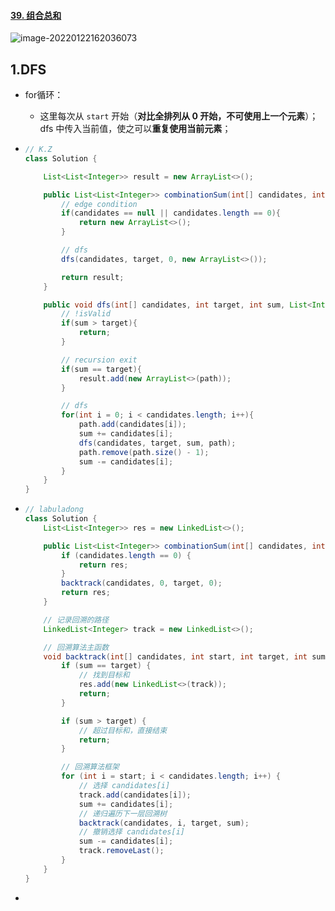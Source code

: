 #### [39. 组合总和](https://leetcode-cn.com/problems/combination-sum/)

![image-20220122162036073](https://raw.githubusercontent.com/TWDH/Leetcode-From-Zero/pictures/img/image-20220122162036073.png)

## 1.DFS

- for循环：

  - 这里每次从 `start` 开始（**对比全排列从 0 开始，不可使用上一个元素**）；dfs 中传入当前值，使之可以**重复使用当前元素**；

- ```java
  // K.Z
  class Solution {
  
      List<List<Integer>> result = new ArrayList<>();
  
      public List<List<Integer>> combinationSum(int[] candidates, int target) {
          // edge condition
          if(candidates == null || candidates.length == 0){
              return new ArrayList<>();
          }
  
          // dfs
          dfs(candidates, target, 0, new ArrayList<>());
  
          return result;
      }
  
      public void dfs(int[] candidates, int target, int sum, List<Integer> path){
          // !isValid
          if(sum > target){
              return;
          }
  
          // recursion exit
          if(sum == target){
              result.add(new ArrayList<>(path));
          }
  
          // dfs
          for(int i = 0; i < candidates.length; i++){
              path.add(candidates[i]);
              sum += candidates[i];
              dfs(candidates, target, sum, path);
              path.remove(path.size() - 1);
              sum -= candidates[i];
          }
      }
  }
  ```

- ```java
  // labuladong
  class Solution {
      List<List<Integer>> res = new LinkedList<>();

      public List<List<Integer>> combinationSum(int[] candidates, int target) {
          if (candidates.length == 0) {
              return res;
          }
          backtrack(candidates, 0, target, 0);
          return res;
      }
  
      // 记录回溯的路径
      LinkedList<Integer> track = new LinkedList<>();
  
      // 回溯算法主函数
      void backtrack(int[] candidates, int start, int target, int sum) {
          if (sum == target) {
              // 找到目标和
              res.add(new LinkedList<>(track));
              return;
          }
  
          if (sum > target) {
              // 超过目标和，直接结束
              return;
          }
  
          // 回溯算法框架
          for (int i = start; i < candidates.length; i++) {
              // 选择 candidates[i]
              track.add(candidates[i]);
              sum += candidates[i];
              // 递归遍历下一层回溯树
              backtrack(candidates, i, target, sum);
              // 撤销选择 candidates[i]
              sum -= candidates[i];
              track.removeLast();
          }
      }
  }
  ```
  
- 